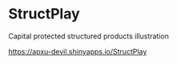 # StructPlay
Capital protected structured products illustration

https://apxu-devil.shinyapps.io/StructPlay
